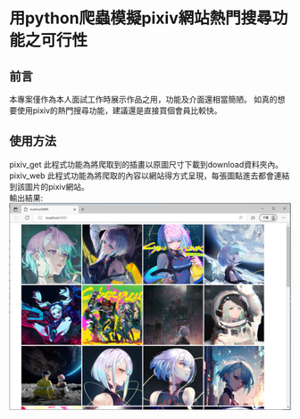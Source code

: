 # 用python爬蟲模擬pixiv網站熱門搜尋功能之可行性
## 前言
本專案僅作為本人面試工作時展示作品之用，功能及介面還相當簡陋。
如真的想要使用pixiv的熱門搜尋功能，建議還是直接買個會員比較快。
## 使用方法
pixiv_get 此程式功能為將爬取到的插畫以原圖尺寸下載到download資料夾內。  
pixiv_web 此程式功能為將爬取的內容以網站得方式呈現，每張圖點進去都會連結到該圖片的pixiv網站。  
輸出結果:  
![img](img/image.PNG)
